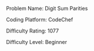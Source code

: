 Problem Name: Digit Sum Parities

Coding Platform: CodeChef

Difficulty Rating: 1077

Difficulty Level: Beginner
